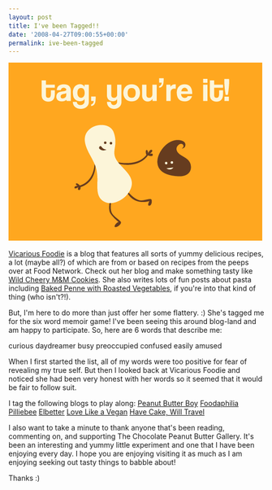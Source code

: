 ```yaml
---
layout: post
title: I've been Tagged!!
date: '2008-04-27T09:00:55+00:00'
permalink: ive-been-tagged
---
```

<img src='images/uploads/2008/04/tag.gif' alt='tag' />

<a href="http://vicariousfoodie.blogspot.com/2008/04/tagged.html">Vicarious Foodie</a> is a blog that features all sorts of yummy delicious recipes, a lot (maybe all?) of which are from or based on recipes from the peeps over at Food Network. Check out her blog and make something tasty like <a href="http://vicariousfoodie.blogspot.com/2008/04/wild-cherry-m-cookies.html">Wild Cheery M&M Cookies</a>. She also writes lots of fun posts about pasta including <a href="http://vicariousfoodie.blogspot.com/2008/03/noodle-love-iv-penne.html">Baked Penne with Roasted Vegetables</a>, if you're into that kind of thing (who isn't?!).

But, I'm here to do more than just offer her some flattery. :) She's tagged me for the six word memoir game! I've been seeing this around blog-land and am happy to participate. So, here are 6 words that describe me:

curious
daydreamer
busy
preoccupied 
confused
easily amused

When I first started the list, all of my words were too positive for fear of revealing my true self. But then I looked back at Vicarious Foodie and noticed she had been very honest with her words so it seemed that it would be fair to follow suit. 

I tag the following blogs to play along:
<a href="http://www.peanutbutterboy.com/">Peanut Butter Boy</a>
<a href="http://www.foodaphilia.com/">Foodaphilia</a>
<a href="http://www.pilliebee.blogspot.com/">Pilliebee</a>
<a href="http://elbetter.com/">Elbetter</a>
<a href="http://lovelikeavegan.wordpress.com/">Love Like a Vegan</a>
<a href="http://havecakewilltravel.com/">Have Cake, Will Travel</a>

I also want to take a minute to thank anyone that's been reading, commenting on, and supporting The Chocolate Peanut Butter Gallery. It's been an interesting and yummy little experiment and one that I have been enjoying every day. I hope you are enjoying visiting it as much as I am enjoying seeking out tasty things to babble about!

Thanks :)
